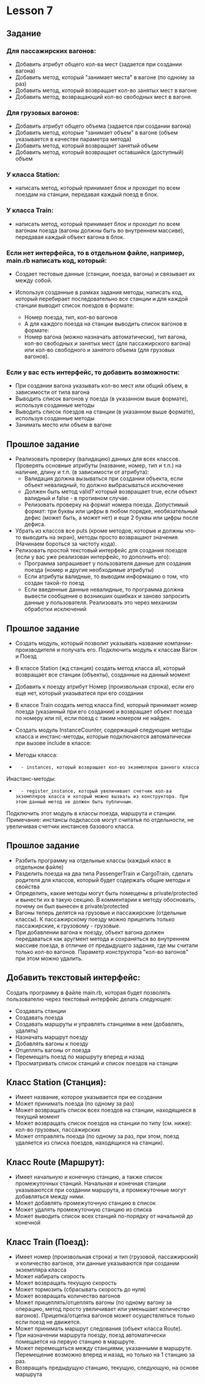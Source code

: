 # Lesson 7

## Задание

### Для пассажирских вагонов:
* Добавить атрибут общего кол-ва мест (задается при создании вагона)
* Добавить метод, который "занимает места" в вагоне (по одному за раз)
* Добавить метод, который возвращает кол-во занятых мест в вагоне
* Добавить метод, возвращающий кол-во свободных мест в вагоне.

### Для грузовых вагонов:
* Добавить атрибут общего объема (задается при создании вагона)
* Добавить метод, которые "занимает объем" в вагоне (объем указывается в качестве параметра метода)
* Добавить метод, который возвращает занятый объем
* Добавить метод, который возвращает оставшийся (доступный) объем

### У класса Station:
* написать метод, который принимает блок и проходит по всем поездам на станции, передавая каждый поезд в блок.

### У класса Train:
* написать метод, который принимает блок и проходит по всем вагонам поезда (вагоны должны быть во внутреннем массиве), передавая каждый объект вагона в блок.

### Если нет интерфейса, то в отдельном файле, например, main.rb написать код, который:

* Создает тестовые данные (станции, поезда, вагоны) и связывает их между собой.
* Используя созданные в рамках задания методы, написать код, который перебирает последовательно все станции и для каждой станции выводит список поездов в формате:

  - Номер поезда, тип, кол-во вагонов
  - А для каждого поезда на станции выводить список вагонов в формате:
  - Номер вагона (можно назначать автоматически), тип вагона, кол-во свободных и занятых мест (для пассажирского вагона) или кол-во свободного и занятого объема (для грузовых вагонов).

### Если у вас есть интерфейс, то добавить возможности:

* При создании вагона указывать кол-во мест или общий объем, в зависимости от типа вагона
* Выводить список вагонов у поезда (в указанном выше формате), используя созданные методы
* Выводить список поездов на станции (в указанном выше формате), используя  созданные методы
* Занимать место или объем в вагоне

## Прошлое задание

* Реализовать проверку (валидацию) данных для всех классов. Проверять основные атрибуты (название, номер, тип и т.п.) на наличие, длину и т.п. (в зависимости от атрибута):
  - Валидация должна вызываться при создании объекта, если объект невалидный, то должно выбрасываться исключение
  - Должен быть метод valid? который возвращает true, если объект валидный и false - в противном случае.
  - Релизовать проверку на формат номера поезда. Допустимый формат: три буквы или цифры в любом порядке, необязательный дефис (может быть, а может нет) и еще 2 буквы или цифры после дефиса.
* Убрать из классов все puts (кроме методов, которые и должны что-то выводить на экран), методы просто возвращают значения. (Начинаем бороться за чистоту кода).
* Релизовать простой текстовый интерфейс для создания поездов (если у вас уже реализован интерфейс, то дополнить его):
  - Программа запрашивает у пользователя данные для создания поезда (номер и другие необходимые атрибуты)
  - Если атрибуты валидные, то выводим информацию о том, что создан такой-то поезд
  - Если введенные данные невалидные, то программа должна вывести сообщение о возникших ошибках и заново запросить данные у пользователя. Реализовать это через механизм обработки исключений

## Прошлое задание

* Создать модуль, который позволит указывать название компании-производителя и получать его. Подключить модуль к классам Вагон и Поезд
* В классе Station (жд станция) создать метод класса all, который возвращает все станции (объекты), созданные на данный момент
* Добавить к поезду атрибут Номер (произвольная строка), если его еще нет, который указыватеся при его создании
* В классе Train создать метод класса find, который принимает номер поезда (указанный при его создании) и возвращает объект поезда по номеру или nil, если поезд с таким номером не найден.

* Создать модуль InstanceCounter, содержащий следующие методы класса и инстанс-методы, которые подключаются автоматически при вызове include в классе:
* Методы класса:
*       - instances, который возвращает кол-во экземпляров данного класса
Инастанс-методы:
*       - register_instance, который увеличивает счетчик кол-ва экземпляров класса и который можно вызвать из конструктора. При этом данный метод не должен быть публичным.
Подключить этот модуль в классы поезда, маршрута и станции.
Примечание: инстансы подклассов могут считатья по отдельности, не увеличивая счетчик инстансев базового класса.


## Прошлое задание

* Разбить программу на отдельные классы (каждый класс в отдельном файле)
* Разделить поезда на два типа PassengerTrain и CargoTrain, сделать родителя для классов, который будет содержать общие методы и свойства
* Определить, какие методы могут быть помещены в private/protected и вынести их в такую секцию. В комментарии к методу обосновать, почему он был вынесен в private/protected
* Вагоны теперь делятся на грузовые и пассажирские (отдельные классы). К пассажирскому поезду можно прицепить только пассажирские, к грузовому - грузовые.
* При добавлении вагона к поезду, объект вагона должен передаваться как аругмент метода и сохраняться во внутреннем массиве поезда, в отличие от предыдущего задания, где мы считали только кол-во вагонов. Параметр конструктора "кол-во вагонов" при этом можно удалить.

## Добавить текстовый интерфейс:

Создать программу в файле main.rb, которая будет позволять пользователю через текстовый интерфейс делать следующее:
* Создавать станции
* Создавать поезда
* Создавать маршруты и управлять станциями в нем (добавлять, удалять)
* Назначать маршрут поезду
* Добавлять вагоны к поезду
* Отцеплять вагоны от поезда
* Перемещать поезд по маршруту вперед и назад
* Просматривать список станций и список поездов на станции


## Класс Station (Станция):
* Имеет название, которое указывается при ее создании
* Может принимать поезда (по одному за раз)
* Может возвращать список всех поездов на станции, находящиеся в текущий момент
* Может возвращать список поездов на станции по типу (см. ниже): кол-во грузовых, пассажирских
* Может отправлять поезда (по одному за раз, при этом, поезд удаляется из списка поездов, находящихся на станции).

## Класс Route (Маршрут):
* Имеет начальную и конечную станцию, а также список промежуточных станций. Начальная и конечная станции указываютсся при создании маршрута, а промежуточные могут добавляться между ними.
* Может добавлять промежуточную станцию в список
* Может удалять промежуточную станцию из списка
* Может выводить список всех станций по-порядку от начальной до конечной

## Класс Train (Поезд):
* Имеет номер (произвольная строка) и тип (грузовой, пассажирский) и количество вагонов, эти данные указываются при создании экземпляра класса
* Может набирать скорость
* Может возвращать текущую скорость
* Может тормозить (сбрасывать скорость до нуля)
* Может возвращать количество вагонов
* Может прицеплять/отцеплять вагоны (по одному вагону за операцию, метод просто увеличивает или уменьшает количество вагонов). Прицепка/отцепка вагонов может осуществляться только если поезд не движется.
* Может принимать маршрут следования (объект класса Route).
* При назначении маршрута поезду, поезд автоматически помещается на первую станцию в маршруте.
* Может перемещаться между станциями, указанными в маршруте. Перемещение возможно вперед и назад, но только на 1 станцию за раз.
* Возвращать предыдущую станцию, текущую, следующую, на основе маршрута
